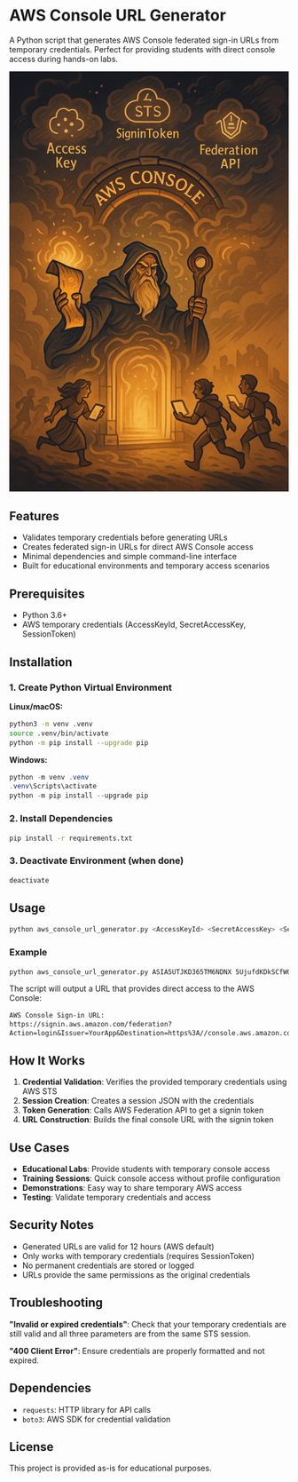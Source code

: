 # AWS Console URL Generator

A Python script that generates AWS Console federated sign-in URLs from temporary credentials. Perfect for providing students with direct console access during hands-on labs.

![AWS Console Sign-In](aws-console-signin.png)

## Features

- Validates temporary credentials before generating URLs
- Creates federated sign-in URLs for direct AWS Console access
- Minimal dependencies and simple command-line interface
- Built for educational environments and temporary access scenarios

## Prerequisites

- Python 3.6+
- AWS temporary credentials (AccessKeyId, SecretAccessKey, SessionToken)

## Installation

### 1. Create Python Virtual Environment

**Linux/macOS:**
```bash
python3 -m venv .venv
source .venv/bin/activate
python -m pip install --upgrade pip
```

**Windows:**
```PowerShell
python -m venv .venv
.venv\Scripts\activate
python -m pip install --upgrade pip
```

### 2. Install Dependencies

```bash
pip install -r requirements.txt
```

### 3. Deactivate Environment (when done)

```bash
deactivate
```

## Usage

```bash
python aws_console_url_generator.py <AccessKeyId> <SecretAccessKey> <SessionToken>
```

### Example

```bash
python aws_console_url_generator.py ASIA5UTJKD365TM6NDNX 5UjufdKDkSCfW0ZH6vMRWOHZWlJVglW1ngwcxVj3 IQoJb3JpZ2luX2VjECYaCXVzLWVhc3QtMSJH...
```

The script will output a URL that provides direct access to the AWS Console:
```
AWS Console Sign-in URL:
https://signin.aws.amazon.com/federation?Action=login&Issuer=YourApp&Destination=https%3A//console.aws.amazon.com/&SigninToken=...
```

## How It Works

1. **Credential Validation**: Verifies the provided temporary credentials using AWS STS
2. **Session Creation**: Creates a session JSON with the credentials
3. **Token Generation**: Calls AWS Federation API to get a signin token
4. **URL Construction**: Builds the final console URL with the signin token

## Use Cases

- **Educational Labs**: Provide students with temporary console access
- **Training Sessions**: Quick console access without profile configuration
- **Demonstrations**: Easy way to share temporary AWS access
- **Testing**: Validate temporary credentials and access

## Security Notes

- Generated URLs are valid for 12 hours (AWS default)
- Only works with temporary credentials (requires SessionToken)
- No permanent credentials are stored or logged
- URLs provide the same permissions as the original credentials

## Troubleshooting

**"Invalid or expired credentials"**: Check that your temporary credentials are still valid and all three parameters are from the same STS session.

**"400 Client Error"**: Ensure credentials are properly formatted and not expired.

## Dependencies

- `requests`: HTTP library for API calls
- `boto3`: AWS SDK for credential validation

## License

This project is provided as-is for educational purposes.